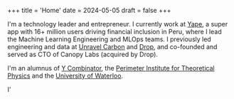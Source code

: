 +++
title = 'Home'
date = 2024-05-05
draft = false
+++

I'm a technology leader and entrepreneur. I currently work at [Yape](https://www.yape.com.pe), a super app with 16+ million users driving financial inclusion in Peru, where I lead the Machine Learning Engineering and MLOps teams. I previously led engineering and data at [Unravel Carbon](https://www.unravelcarbon.com/) and [Drop](https://www.joindrop.com), and co-founded and served as CTO of Canopy Labs (acquired by Drop).

I'm an alumnus of [Y Combinator](https://www.ycombinator.com/), the [Perimeter Institute for Theoretical Physics](https://www.pitp.ca/) and the [University of Waterloo](https://www.uwaterloo.ca/).

I'
